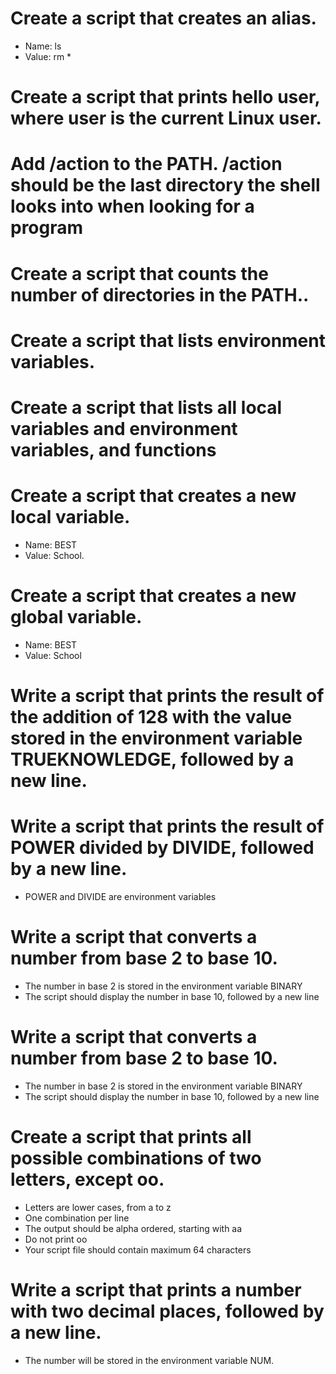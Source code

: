 # Create a script that creates an alias.

* Name: ls
* Value: rm *

# Create a script that prints hello user, where user is the current Linux user.

# Add /action to the PATH. /action should be the last directory the shell looks into when looking for a program

# Create a script that counts the number of directories in the PATH..

# Create a script that lists environment variables.

# Create a script that lists all local variables and environment variables, and functions

# Create a script that creates a new local variable.

* Name: BEST
* Value: School.

# Create a script that creates a new global variable.

* Name: BEST
* Value: School

# Write a script that prints the result of the addition of 128 with the value stored in the environment variable TRUEKNOWLEDGE, followed by a new line.

# Write a script that prints the result of POWER divided by DIVIDE, followed by a new line.

* POWER and DIVIDE are environment variables

# Write a script that converts a number from base 2 to base 10.

* The number in base 2 is stored in the environment variable BINARY
* The script should display the number in base 10, followed by a new line

# Write a script that converts a number from base 2 to base 10.

* The number in base 2 is stored in the environment variable BINARY
* The script should display the number in base 10, followed by a new line

# Create a script that prints all possible combinations of two letters, except oo.

* Letters are lower cases, from a to z
* One combination per line
* The output should be alpha ordered, starting with aa
* Do not print oo
* Your script file should contain maximum 64 characters

# Write a script that prints a number with two decimal places, followed by a new line.

* The number will be stored in the environment variable NUM.
